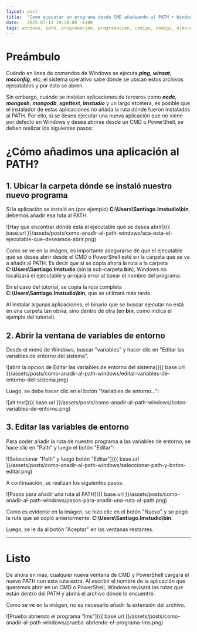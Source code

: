 ```yaml
---
layout: post
title:  "Como ejecutar un programa desde CMD añadiendo al PATH • Windows"
date:   2025-07-13 19:30:00 -0300
tags: windows, path, programacion, programación, codigo, código, ejecucion, ejecución, cmd, powershell, consola, ejecutar, programa, app
---
```


# Preámbulo

Cuándo en línea de comandos de Windows se ejecuta ***ping***, ***winsat***, ***msconfig***, etc; el sistema operativo sabe dónde se ubican estos archivos ejecutables y por ésto se abren.

Sin embargo, cuándo se instalan aplicaciones de terceros como ***node***, ***mongosh***, ***mongodb***, ***xgettext***, ***lmstudio*** y un largo etcétera, es posible que el instalador de estas aplicaciones no añada la ruta dónde fueron instalados al PATH. Por ello, si se desea ejecutar una nueva aplicación que no viene por defecto en Windows y desea abrirse desde un CMD o PowerShell, se deben realizar los siguientes pasos:

# ¿Cómo añadimos una aplicación al PATH?

## 1. Ubicar la carpeta dónde se instaló nuestro nuevo programa

Si la aplicación se instaló en (por ejemplo) **C:\Users\Santiago\.lmstudio\bin**, debemos añadir esa ruta al PATH.

![Hay que encontrar dónde está el ejecutable que se desea abrir]({{ base.url }}/assets/posts/como-anadir-al-path-windows/aca-esta-el-ejecutable-que-deseamos-abrir.png)

Como se ve en la imágen, es importante asegurarse de que el ejecutable que se desea abrir desde el CMD o PowerShell esté en la carpeta que se va a añadir al PATH. Es decir que si se copia ahora la ruta a la carpeta **C:\Users\Santiago\.lmstudio** (sin la sub-carpeta **bin**), Windows no localizará el ejecutable y arrojará error al tipear el nombre del programa.

En el caso del tutorial, se copia la ruta completa **C:\Users\Santiago\.lmstudio\bin**, que se utilizará más tarde.

Al instalar algunas aplicaciones, el binario que se buscar ejecutar no está en una carpeta tan obvia, sino dentro de otra (en **bin**, como indica el ejemplo del tutorial).

## 2. Abrir la ventana de variables de entorno

Desde el menú de Windows, buscar "variables" y hacer clic en "Editar las variables de entorno del sistema".

![abrir la opcion de Editar las variables de entorno del sistema]({{ base.url }}/assets/posts/como-anadir-al-path-windows/editar-variables-de-entorno-del-sistema.png)

Luego, se debe hacer clic en el botón "Variables de entorno...":

![alt text]({{ base.url }}/assets/posts/como-anadir-al-path-windows/boton-variables-de-entorno.png)

## 3. Editar las variables de entorno

Para poder añadir la ruta de nuestro programa a las variables de entorno, se hace clic en "Path" y luego el botón "Editar":

![Seleccionar "Path" y luego botón "Editar"]({{ base.url }}/assets/posts/como-anadir-al-path-windows/seleccionar-path-y-boton-editar.png)

A continuación, se realizan los siguientes pasos:

![Pasos para añadir una ruta al PATH]({{ base.url }}/assets/posts/como-anadir-al-path-windows/pasos-para-anadir-una-ruta-al-path.png)

Como es evidente en la imágen, se hizo clic en el botón "Nuevo" y se pegó la ruta que se copió anteriormente: **C:\Users\Santiago\.lmstudio\bin**.

Luego, se le da al botón "Aceptar" en las ventanas restantes.

---

# Listo

De ahora en más, cualquier nueva ventana de CMD y PowerShell cargará el nuevo PATH con esta ruta extra. Al escribir el nombre de la aplicación que queremos abrir en un CMD o PowerShell, Windows revisará las rutas que están dentro del PATH y abrirá el archivo dónde lo encuentre.

Como se ve en la imágen, no es necesario añadir la extensión del archivo.

![Prueba abriendo el programa "lms"]({{ base.url }}/assets/posts/como-anadir-al-path-windows/prueba-abriendo-el-programa-lms.png)